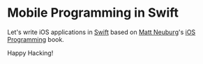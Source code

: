 # Mobile Programming in Swift

Let's write iOS applications in [Swift] based on
[Matt Neuburg]'s [iOS Programming] book.

Happy Hacking!

[swift]: https://www.swift.org/
[matt neuburg]: https://github.com/mattneub
[ios programming]: https://www.oreilly.com/library/view/ios-15-programming/9781098118495/
